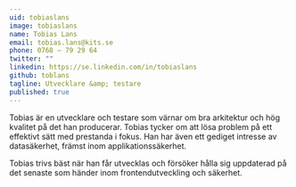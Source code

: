 ```yaml
---
uid: tobiaslans
image: tobiaslans
name: Tobias Lans
email: tobias.lans@kits.se
phone: 0768 – 79 29 64
twitter: ""
linkedin: https://se.linkedin.com/in/tobiaslans
github: toblans
tagline: Utvecklare &amp; testare
published: true
---
```


Tobias är en utvecklare och testare som värnar om bra arkitektur och hög kvalitet på det han producerar. Tobias tycker om att lösa problem på ett effektivt sätt med prestanda i fokus. Han har även ett gediget intresse av datasäkerhet, främst inom applikationssäkerhet.

Tobias trivs bäst när han får utvecklas och försöker hålla sig uppdaterad på det senaste som händer inom frontendutveckling och säkerhet.
